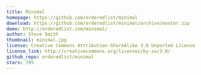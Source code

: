 ```yaml
---
title: Minimal
homepage: https://github.com/orderedlist/minimal
download: https://github.com/orderedlist/minimal/archive/master.zip
demo: http://orderedlist.com/minimal/
author: Steve Smith
thumbnail: minimal.jpg
license: Creative Commons Attribution-ShareAlike 3.0 Unported License
license_link: http://creativecommons.org/licenses/by-sa/3.0/
github_repo: orderedlist/minimal
stars: 795
---
```

